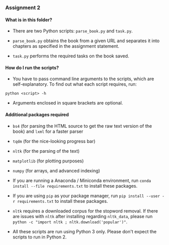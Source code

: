 ### Assignment 2

#### What is in this folder?
+ There are two Python scripts: `parse_book.py` and `task.py`.

+ `parse_book.py` obtains the book from a given URL and separates it into chapters as specified in the assignment statement.

+ `task.py` performs the required tasks on the book saved.

#### How do I run the scripts?
+ You have to pass command line arguments to the scripts, which are self-explanatory. To find out what each script requires, run:
```
python <script> -h
```
+ Arguments enclosed in square brackets are optional.

#### Additional packages required
+ `bs4` (for parsing the HTML source to get the raw text version of the book) and `lxml` for a faster parser
+ `tqdm` (for the nice-looking progress bar)
+ `nltk` (for the parsing of the text)
+ `matplotlib` (for plotting purposes)
+ `numpy` (for arrays, and advanced indexing)

+ If you are running a Anaconda / Miniconda environment, run `conda install --file requirements.txt` to install these packages.
+ If you are using `pip` as your package manager, run `pip install --user -r requirements.txt` to install these packages.

+ `nltk` requires a downloaded corpus for the stopword removal. If there are issues with `nltk` after installing regarding `nltk_data`, please run `python -c "import nltk ; nltk.download('popular')"`.

+ All these scripts are run using Python 3 only. Please don't expect the scripts to run in Python 2.

